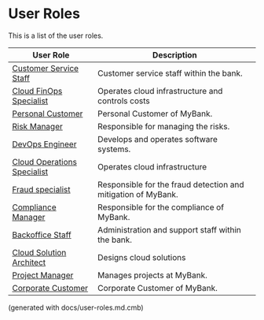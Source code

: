 # User Roles

This is a list of the user roles.

| User Role | Description |
|---|---|
| [Customer Service Staff](mybank/user-role/customer-service-staff.md) | Customer service staff within the bank. |  
| [Cloud FinOps Specialist](mybank/it-management/cloud-finops-specialist.md) | Operates cloud infrastructure and controls costs |  
| [Personal Customer](mybank/user-role/personal-customer.md) | Personal Customer of MyBank. |  
| [Risk Manager](mybank/compliance/risk-manager.md) | Responsible for managing the risks. |  
| [DevOps Engineer](mybank/project-management/devops-engineer.md) | Develops and operates software systems. |  
| [Cloud Operations Specialist](mybank/it-management/cloud-operations-specialist.md) | Operates cloud infrastructure |  
| [Fraud specialist](mybank/compliance/fraud-specialist.md) | Responsible for the fraud detection and mitigation of MyBank. |  
| [Compliance Manager](mybank/compliance/compliance-manager.md) | Responsible for the compliance of MyBank. |  
| [Backoffice Staff](mybank/user-role/backoffice-staff.md) | Administration and support staff within the bank. |  
| [Cloud Solution Architect](mybank/it-management/cloud-solution-architect.md) | Designs cloud solutions |  
| [Project Manager](mybank/project-management/project-manager.md) | Manages projects at MyBank. |  
| [Corporate Customer](mybank/user-role/corporate-customer.md) | Corporate Customer of MyBank. |  


(generated with docs/user-roles.md.cmb)
